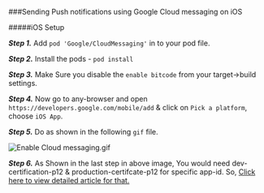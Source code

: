 ###Sending Push notifications using Google Cloud messaging on iOS

#####iOS Setup

***Step 1.*** Add `pod 'Google/CloudMessaging'` in to your pod file.

***Step 2.*** Install the pods - `pod install`

***Step 3.*** Make Sure you disable the `enable bitcode` from your target->build settings.

***Step 4.*** Now go to any-browser and open `https://developers.google.com/mobile/add` & click on `Pick a platform`, choose `iOS App`.

***Step 5.*** Do as shown in the following `gif` file.

![Enable Cloud messaging.gif](https://github.com/sag333ar/sag333ar.github.io/blob/master/Codesnip/Swift/APNS/Enable%20Cloud%20messaging.gif?raw=true)

***Step 6.*** As Shown in the last step in above image, You would need dev-certification-p12 & production-certifcate-p12 for specific app-id.
So, [Click here to view detailed article for that.](http://google.com)

